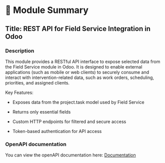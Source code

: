# 📘 Module Summary

## Title: REST API for Field Service Integration in Odoo

### Description

This module provides a RESTful API interface to expose selected data from the Field Service module in Odoo. It is designed to enable external applications (such as mobile or web clients) to securely consume and interact with intervention-related data, such as work orders, scheduling, priorities, and assigned clients.

Key Features:

- Exposes data from the project.task model used by Field Service

- Returns only essential fields

- Custom HTTP endpoints for filtered and secure access

- Token-based authentication for API access

### OpenAPI documentation

You can view the openAPI documentation here: [Documentation](https://petstore.swagger.io/?url=https://raw.githubusercontent.com/Harenabs21/field_service_api/refs/heads/main/docs/api.yaml#/)
